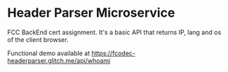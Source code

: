 # Header Parser Microservice
FCC BackEnd cert assignment. It's a basic API that returns IP, lang and os of the client browser.

Functional demo available at https://fcodec-headerparser.glitch.me/api/whoami
